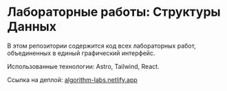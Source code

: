 # Лабораторные работы: Структуры Данных

В этом репозитории содержится код всех лабораторных работ, объединенных в единый графический интерфейс. 

Использованные технологии: Astro, Tailwind, React.

Ссылка на деплой: [algorithm-labs.netlify.app]()